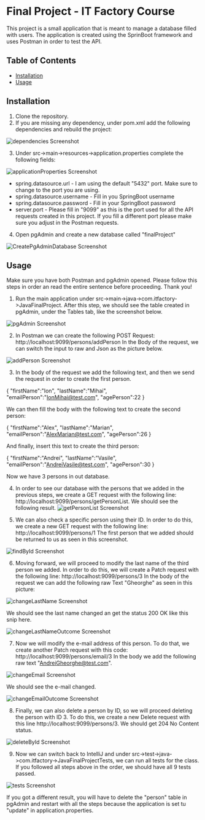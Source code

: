 # Final Project - IT Factory Course

This project is a small application that is meant to manage a database filled with users. 
The application is created using the SprinBoot framework and uses Postman in order to test the API.

## Table of Contents

- [Installation](#installation)
- [Usage](#usage)

## Installation

1. Clone the repository.
2. If you are missing any dependency, under pom.xml add the following dependencies and rebuild the project:

![dependencies Screenshot](screenshots/dependencies.png)
   
3. Under src->main->resources->application.properties complete the following fields:

![applicationProperties Screenshot](screenshots/applicationProperties.png)

 - spring.datasource.url - I am using the default "5432" port. Make sure to change to the port you are using.
 - spring.datasource.username - Fill in you SpringBoot username
 - spring.datasource.password - Fill in your SpringBoot password
 - server.port - Please fill in "9099" as this is the port used for all the API requests created in this project. If you fill a different port please make sure you adjust in the Postman requests.

4. Open pgAdmin and create a new database called "finalProject"

![CreatePgAdminDatabase Screenshot](screenshots/CreatePgAdminDatabase.png)

## Usage

Make sure you have both Postman and pgAdmin opened.
Please follow this steps in order an read the entire sentence before proceeding. Thank you!

1. Run the main application under src->main->java->com.itfactory->JavaFinalProject.
After this step, we should see the table created in pgAdmin, under the Tables tab, like the screenshot below.

![pgAdmin Screenshot](screenshots/pgAdmin.png)

2. In Postman we can create the following POST Request: http://localhost:9099/persons/addPerson
In the Body of the request, we can switch the input to raw and Json as the picture below.

![addPerson Screenshot](screenshots/addPerson.png)

3. In the body of the request we add the following text, and then we send the request in order to create the first person.

{
"firstName":"Ion",
"lastName":"Mihai",
"emailPerson":"IonMihai@test.com",
"agePerson":22
}

We can then fill the body with the following text to create the second person:

{
"firstName":"Alex",
"lastName":"Marian",
"emailPerson":"AlexMarian@test.com",
"agePerson":26
}

And finally, insert this text to create the third person:

{
"firstName":"Andrei",
"lastName":"Vasile",
"emailPerson":"AndreiVasile@test.com",
"agePerson":30
}

Now we have 3 persons in out database.

4. In order to see our database with the persons that we added in the previous steps, 
we create a GET request with the following line: http://localhost:9099/persons/getPersonList. We should see the following result.
![getPersonList Screenshot](screenshots/getPersonList.png)

5. We can also check a specific person using their ID. In order to do this, we create a new GET request with the following line: http://localhost:9099/persons/1
The first person that we added should be returned to us as seen in this screenshot.

![findById Screenshot](screenshots/findById.png)

6. Moving forward, we will proceed to modify the last name of the third person we added.
In order to do this, we will create a Patch request with the following line: http://localhost:9099/persons/3
In the body of the request we can add the following raw Text "Gheorghe" as seen in this picture:

![changeLastName Screenshot](screenshots/changeLastName.png)

We should see the last name changed an get the status 200 OK like this snip here.

![changeLastNameOutcome Screenshot](screenshots/changeLastNameOutcome.png)

7. Now we will modify the e-mail address of this person. To do that, we create another Patch request with this code: http://localhost:9099/persons/email/3
In the body we add the following raw text "AndreiGheorghe@test.com".

![changeEmail Screenshot](screenshots/changeEmail.png)

We should see the e-mail changed.

![changeEmailOutcome Screenshot](screenshots/changeEmailOutcome.png)

8. Finally, we can also delete a person by ID, so we will proceed deleting the person with ID 3.
To do this, we create a new Delete request with this line http://localhost:9099/persons/3.
We should get 204 No Content status.

![deleteById Screenshot](screenshots/deleteById.png)

9. Now we can switch back to IntelliJ and under src->test->java->com.itfactory->JavaFinalProjectTests, we can run all tests for the class.
If you followed all steps above in the order, we should have all 9 tests passed.

![tests Screenshot](screenshots/testsv2.png)

If you got a different result, you will have to delete the "person" table in pgAdmin and restart with all the steps because the application is set tu "update" in application.properties.
